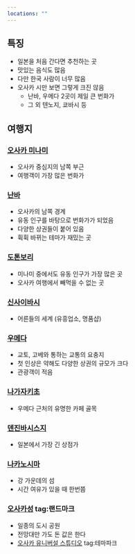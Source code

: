 ```yaml
---
locations: ""
---
```

## 특징
- 일본을 처음 간다면 추천하는 곳
- 맛있는 음식도 많음
- 다만 한국 사람이 너무 많음
- 오사카 시만 보면 그렇게 크진 않음
	- 난바, 우메다 2곳이 제일 큰 번화가
	- 그 외 텐노지, 쿄바시 등

## 여행지
### [오사카 미나미](geo:34.6640599,135.5014688)
- 오사카 중심지의 남쪽 부근
- 여행객이 가장 많은 번화가

### [난바](geo:34.6657531,135.5010362)
- 오사카의 남쪽 경계
- 유동 인구를 바탕으로 번화가가 되었음
- 다양한 상권들이 붙어 있음
- 휙휙 바뀌는 테마가 재밌는 곳

### [도톤보리](geo:34.6686471,135.5030983)
- 미나미 중에서도 유동 인구가 가장 많은 곳
- 오사카 여행에서 빼먹을 수 없는 곳

### [신사이바시](geo:34.6724248,135.5010362)
- 어른들의 세계 (유흥업소, 명품샵)

### [우메다](geo:34.7005588,135.4957339)
- 교토, 고베와 통하는 교통의 요충지
- 첫 인상은 약해도 다양한 상권의 규모가 크다
- 관광객이 적음

### [나가자키초](geo:34.70693990000001,135.5053825)
- 우메다 근처의 유명한 카페 골목

### [덴진바시스지](geo:34.7071104,135.5108095)
- 일본에서 가장 긴 상점가

### [나카노시마](geo:34.6917217,135.4910214)
- 강 가운데의 섬
- 시간 여유가 있을 때 한번쯤

### [오사카성](geo:34.6872571,135.5258546) tag:랜드마크 
- 일종의 도시 공원
- 전망대만 가도 돈 값은 한다
- [오사카 유니버설 스튜디오](geo:34.6656768,135.4323185) tag:테마파크 
